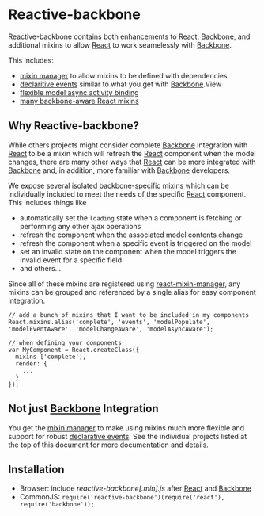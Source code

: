 Reactive-backbone
=================

Reactive-backbone contains both enhancements to [React](http://facebook.github.io/react/), [Backbone](http://backbonejs.org/), and additional mixins to allow [React](http://facebook.github.io/react/) to work seamelessly with [Backbone](http://backbonejs.org/).

This includes:

* [mixin manager](https://github.com/jhudson8/react-mixin-manager) to allow mixins to be defined with dependencies
* [declaritive events](https://github.com/jhudson8/react-events) similar to what you get with [Backbone](http://backbonejs.org/).View
* [flexible model async activity binding](https://github.com/jhudson8/backbone-async-event)
* [many backbone-aware React mixins](https://github.com/jhudson8/react-backbone)

Why Reactive-backbone?
----------------------

While others projects might consider complete [Backbone](http://backbonejs.org/) integration with [React](http://facebook.github.io/react/) to be a mixin which will refresh the [React](http://facebook.github.io/react/) component when the model changes, there are many other ways that [React](http://facebook.github.io/react/) can be more integrated with [Backbone](http://backbonejs.org/) and, in addition, more familiar with [Backbone](http://backbonejs.org/) developers.

We expose several isolated backbone-specific mixins which can be individually included to meet the needs of the specific [React](http://facebook.github.io/react/) component.  This includes things like
* automatically set the ```loading``` state when a component is fetching or performing any other ajax operations
* refresh the component when the associated model contents change
* refresh the component when a specific event is triggered on the model
* set an invalid state on the component when the model triggers the invalid event for a specific field
* and others...

Since all of these mixins are registered using [react-mixin-manager](https://github.com/jhudson8/react-mixin-manager), any mixins can be grouped and referenced by a single alias for easy component integration.

```
// add a bunch of mixins that I want to be included in my components
React.mixins.alias('complete', 'events', 'modelPopulate', 'modelEventAware', 'modelChangeAware', 'modelAsyncAware');

// when defining your components
var MyComponent = React.createClass({
  mixins ['complete'],
  render: {
    ...
  }
});
```

Not just [Backbone](http://backbonejs.org/) Integration
-----------------------------

You get the [mixin manager](https://github.com/jhudson8/react-mixin-manager) to make using mixins much more flexible and support for robust [declarative events](https://github.com/jhudson8/react-events).  See the individual projects listed at the top of this document for more documentation and details.

Installation
------------

* Browser: include *reactive-backbone[.min].js* after [React](http://facebook.github.io/react/) and [Backbone](http://backbonejs.org/)
* CommonJS: ```require('reactive-backbone')(require('react'), require('backbone'));```
